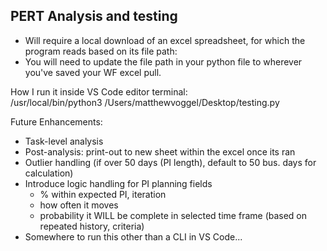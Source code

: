## PERT Analysis and testing 
- Will require a local download of an excel spreadsheet, for which the program reads based on its file path: 
- You will need to update the file path in your python file to wherever you've saved your WF excel pull. 



How I run it inside VS Code editor terminal:  
/usr/local/bin/python3 /Users/matthewvoggel/Desktop/testing.py

Future Enhancements: 
- Task-level analysis
- Post-analysis: print-out to new sheet within the excel once its ran
- Outlier handling (if over 50 days (PI length), default to 50 bus. days for calculation)
- Introduce logic handling for PI planning fields
  - % within expected PI, iteration
  - how often it moves
  - probability it WILL be complete in selected time frame (based on repeated history, criteria)
- Somewhere to run this other than a CLI in VS Code...
